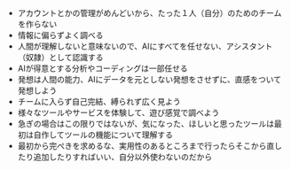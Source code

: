 - アカウントとかの管理がめんどいから、たった１人（自分）のためのチームを作らない
- 情報に偏らずよく調べる
- 人間が理解しないと意味ないので、AIにすべてを任せない、アシスタント（奴隷）として認識する
- AIが得意とする分析やコーディングは一部任せる
- 発想は人間の能力、AIにデータを元としない発想をさせずに、直感をついて発想しよう
- チームに入らず自己完結、縛られず広く見よう
- 様々なツールやサービスを体験して、遊び感覚で調べよう
- 急ぎの場合はこの限りではないが、気になった、ほしいと思ったツールは最初は自作してツールの機能について理解する
- 最初から完ぺきを求めるな、実用性のあるところまで行ったらそこから直したり追加したりすればいい、自分以外使わないのだから

